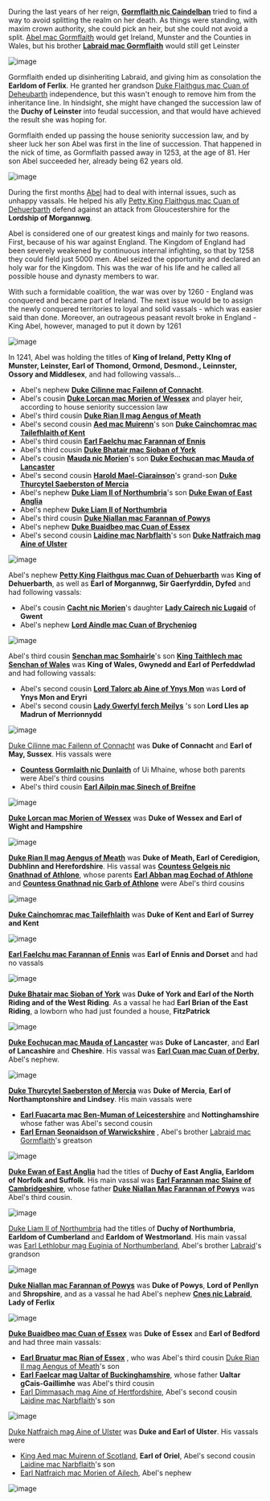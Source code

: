 

During the last years of her reign, **[Gormflaith nic Caindelban](../p/gormflaith_nic_caindelban_1171.md)** tried to find a way to avoid splitting the realm on her death. As things were standing, with maxim crown authority, she could pick an heir, but she could not avoid a split. [Abel mac Gormflaith](../p/abel_mac_gormflaith_1190.md) would get Ireland, Munster and the Counties in Wales, but his brother **[Labraid mac Gormflaith](../p/labraid_mac_gormflaith_1188.md)** would still get Leinster

![image](15-King-Abel-1265/split1.png)

Gormflaith ended up disinheriting Labraid, and giving him as consolation the **Earldom of Ferlix**. He granted her grandson [Duke Flaithgus mac Cuan of Deheubarth](../p/flaithgus_mac_cuan_1236.md) independence, but this wasn't enough to remove him from the inheritance line. In hindsight, she might have changed the succession law of the **Duchy of Leinster** into feudal succession, and that would have achieved the result she was hoping for. 

Gormflaith ended up passing the house seniority succession law, and by sheer luck her son Abel was first in the line of succession. That happened in the nick of time, as Gormflaith passed away in 1253, at the age of 81. Her son Abel succeeded her, already being 62 years old.  

![image](15-King-Abel-1265/death1.png)

During the first months [Abel](..p/abel_mac_gormflaith_1190.md) had to deal with internal issues, such as unhappy vassals. He helped his ally [Petty King Flaithgus mac Cuan of Dehuerbarth](../p/flaithgus_mac_cuan_1236.md)  defend against an attack from Gloucestershire for the **Lordship of Morgannwg**.

Abel is considered one of our greatest kings and mainly for two reasons. First, because of his war against England. The Kingdom of England had been severely weakened by continuous internal infighting, so that by 1258 they could field just 5000 men. Abel seized the opportunity and declared an holy war for the Kingdom. This was the war of his life and he called all possible house and dynasty members to war.

With such a formidable coalition, the war was over by 1260 - England was conquered and became part of Ireland. The next issue would be to assign the newly conquered territories to loyal and solid vassals - which was easier said than done. Moreover, an outrageous peasant revolt broke in England - King Abel, however, managed to put it down by 1261

![image](15-King-Abel-1265/map1.jpg)



In 1241, Abel was holding the titles of **King of Ireland, Petty KIng of Munster, Leinster, Earl of Thomond, Ormond, Desmond., Leinnster, Ossory and Middlesex**,  and had following vassals... 

- Abel's nephew **[Duke Cilinne mac Failenn of Connacht](../p/cilline_mac_failenn_1215.md)**.
- Abel's cousin **[Duke Lorcan mac Morien of Wessex](../p/lorcan_mac_morien_1204.md)** and player heir, according to house seniority succession law
- Abel's third cousin [**Duke Rian II mag Aengus of Meath**](../p/rian_ii_mag_aengus_1208.md)
- Abel's second cousin **[Aed mac Muirenn](../p/aed_mac_muirenn_1209.md)**'s son **[Duke Cainchomrac mac Tailefhlaith of Kent](../p/cainchomrac_tailefhlaith_1231.md)**
- Abel's third cousin [**Earl Faelchu mac Farannan of Ennis**](../p/faelchu_mac_farannan_1212.md)
- Abel's third cousin **[Duke Bhatair mac Sioban of York](../p/bhatair_mac_sioban_1236.md)**
- Abel's cousin [**Mauda nic Morien**](../p/mauda_nic_morien_1199.md)'s son [**Duke Eochucan mac Mauda of Lancaster**](../p/eochucan_mac_mauda_1234.md)
- Abel's second cousin [**Harold Mael-Ciarainson**](../p/harald_mael-ciarainson_1176.md)'s grand-son [**Duke Thurcytel Saeberston of Mercia**](../p/thurcytel_saebertson_1228.md)
- Abel's nephew [**Duke Liam II of Northumbria**](../p/liam_ii_1214.md)'s son **[Duke Ewan of East Anglia](../p/ewan_1232.md)**
- Abel's nephew [**Duke Liam II of Northumbria**](../p/liam_ii_1214.md)
- Abel's third cousin [**Duke Niallan mac Farannan of Powys**](../p/niallan_mac_farannan_1217.md)
- Abel's nephew  [**Duke Buaidbeo mac Cuan of Essex**](../p/buaidbeo_mac_cuan_1247.md)
- Abel's second cousin [**Laidine mac Narbflaith**](../p/laidine_mac_narbflaith_1200.md)'s son [**Duke Natfraich mag Aine of Ulster**](../p/natfraich_mag_aine_1224.md)



![image](15-King-Abel-1265/map2.jpg)

Abel's nephew [**Petty King Flaithgus mac Cuan of Dehuerbarth**](../p/flaithgus_mac_cuan_1236.md) was **King of Dehuerbarth**, as well as **Earl of Morgannwg, Sir Gaerfyrddin, Dyfed** and had following vassals:

- Abel's cousin [**Cacht nic Morien**](../p/cacht_nic_morien_1201.md)'s daughter [**Lady Cairech nic Lugaid**](../p/cairech_nic_lugaid_1250.md) of **Gwent**
- Abel's nephew [**Lord Aindle mac Cuan of Brycheniog**](../p/aindle_mac_cuan_1242.md)

![image](15-King-Abel-1265/map5.jpg)

Abel's third cousin [**Senchan mac Somhairle**](../p/senchan_mac_somhairle_1188.md)'s son [**King Taithlech mac Senchan of Wales**](../p/taithlech_mac_senchan_1243.md) was **King of Wales, Gwynedd and Earl of Perfeddwlad** and had following vassals:

- Abel's second cousin **[Lord Talorc ab Aine of Ynys Mon](../p/talorc_ab_aine_1200.md)** was **Lord of Ynys Mon and Eryri**
- Abel's second cousin **[Lady Gwerfyl ferch Meilys](../p/gwerfyl_ferch_meilys_1180.md)**  's son **Lord Lles ap Madrun of Merrionnydd**

![image](15-King-Abel-1265/map6.jpg)

[Duke Cilinne mac Failenn of Connacht](../p/cilline_mac_failenn_1215.md) was **Duke of Connacht** and **Earl of May, Sussex**. His vassals were 

- [**Countess Gormlaith nic Dunlaith**](../p/gormlaith_nic_dunlaith_1214.md) of Ui Mhaine, whose both parents were Abel's third cousins
- Abel's third cousin **[Earl Ailpin mac Sinech of Breifne](../p/ailpin_mac_sinech_1257.md)**

![image](15-King-Abel-1265/map7.jpg)



 **[Duke Lorcan mac Morien of Wessex](../p/lorcan_mac_morien_1204.md)** was **Duke of Wessex and Earl of Wight and Hampshire**

![image](15-King-Abel-1265/map8.jpg)

[**Duke Rian II mag Aengus of Meath**](../p/rian_ii_mag_aengus_1208.md) was **Duke of Meath, Earl of Ceredigion, Dubhlinn and Herefordshire**. His vassal was [**Countess Gelgeis nic Gnathnad of Athlone**](../p/gelgeis_nic_gnathnad_1217.md), whose parents  [**Earl Abban mag Eochad of Athlone**](../p/abban_mag_eochad_1181.md) and [**Countess Gnathnad nic Garb of Athlone**](../p/gnathnad_nic_garb_1191.md) were Abel's third cousins

![image](15-King-Abel-1265/map17.jpg)

[**Duke Cainchomrac mac Tailefhlaith**](../p/cainchomrac_tailefhlaith_1231.md)  was **Duke of Kent and Earl of Surrey and Kent**

![image](15-King-Abel-1265/map3.jpg)

 [**Earl Faelchu mac Farannan of Ennis**](../p/faelchu_mac_farannan_1212.md) was **Earl of Ennis and Dorset** and had no vassals

![image](15-King-Abel-1265/map10.jpg)

 [**Duke Bhatair mac Sioban of York**](../p/bhatair_mac_sioban_1236.md) was **Duke of York and Earl of the North Riding and of the West Riding**. As a vassal he had **Earl Brian of the East Riding**, a lowborn who had just founded a house, **FitzPatrick** 

![image](15-King-Abel-1265/map11.jpg)

[**Duke Eochucan mac Mauda of Lancaster**](../p/eochucan_mac_mauda_1234.md) was **Duke of Lancaster**, and **Earl of Lancashire** and **Cheshire**. His vassal was [**Earl Cuan mac Cuan of Derby**](../p/cuan_mac_cuan_1245.md), Abel's nephew.

![image](15-King-Abel-1265/map12.jpg)

 [**Duke Thurcytel Saeberston of Mercia**](../p/thurcytel_saebertson_1228.md) was **Duke of Mercia**, **Earl of Northamptonshire and Lindsey**. His main vassals were

- [**Earl Fuacarta mac Ben-Muman of Leicestershire**](../p/fuacarta_mac_ben-muman_1212.md) and **Nottinghamshire** whose father was Abel's second cousin
- [**Earl Ernan Seonaidson of Warwickshire**](../p/ernad_seonaidson_1245.md) , Abel's brother [Labraid mac Gormflaith](../p/labraid_mac_gormflaith_1188.md)'s greatson

![image](15-King-Abel-1265/map13.jpg)

 **[Duke Ewan of East Anglia](../p/ewan_1232.md)** had the titles of **Duchy of East Anglia, Earldom of Norfolk and Suffolk**. His main vassal was [**Earl Farannan mac Slaine of Cambridgeshire**](..p/farannan_mac_slaine_1239.md), whose father [**Duke Niallan Mac Farannan of Powys**](../p/niallan_mac_farannan_1217.md) was Abel's third cousin.

![image](15-King-Abel-1265/map14.jpg)

[Duke Liam II of Northumbria](../p/liam_ii_1214.md) had the titles of **Duchy of Northumbria**, **Earldom of Cumberland** and **Earldom of Westmorland**. His main vassal was [Earl Lethlobur mag Euginia of Northumberland](../p/lethlobur_mag_euginia_1241.md), Abel's brother [Labraid](../p/labraid_mac_gormflaith_1188.md)'s grandson

![image](15-King-Abel-1265/map15.jpg)

[**Duke Niallan mac Farannan of Powys**](../p/niallan_mac_farannan_1217.md) was **Duke of Powys**, **Lord of Penllyn** and **Shropshire**, and as a vassal he had Abel's nephew [**Cnes nic Labraid**](p/cnes_nic_labraid_1207.md), **Lady of Ferlix**

![image](15-King-Abel-1265/map16.jpg)

 [**Duke Buaidbeo mac Cuan of Essex**](../p/buaidbeo_mac_cuan_1247.md) was **Duke of Essex** and **Earl of Bedford** and had three main vassals:

- [**Earl Bruatur mac Rian of Essex**](../p/bruatur_mac_rian_1241.md) , who was Abel's third cousin [Duke Rian II mag Aengus of Meath](../p/rian_ii_mag_aengus_1208.md)'s son 
- [**Earl Faelcar mag Ualtar of Buckinghamshire**](../p/faelcar_mag_ualtar_1225.md), whose father **Ualtar gCais-Gaillimhe** was Abel's third cousin
- [Earl Dimmasach mag Aine of Hertfordshire](), Abel's second cousin [Laidine mac Narbflaith](../p/laidine_mac_narbflaith_1200.md)'s son

![image](15-King-Abel-1265/map18.jpg)



 [Duke Natfraich mag Aine of Ulster](../p/natfraich_mag_aine_1224.md) was **Duke and Earl of Ulster**. His vassals were 

- [King Aed mac Muirenn of Scotland](p/aed_mac_muirenn_1209.md), **Earl of Oriel**, Abel's second cousin [Laidine mac Narbflaith](../p/laidine_mac_narbflaith_1200.md)'s son
- [Earl Natfraich mac Morien of Ailech](../p/natfraich_mac_morien_1218.md), Abel's nephew

![image](15-King-Abel-1265/map19.jpg)
